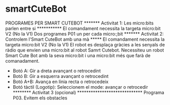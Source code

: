 # smartCuteBot
PROGRAMES PER SMART CUTEBOT
******* Activitat 1: Les micro:bits parlen entre si ***********
El comandament necessita la targeta micro:bit V2 (No la V1)
Dos programes P01 un per cada micro:;bit
******* Activitat 2: Controlem l'Smart CuteBot amb una mà *****
El comandament necessita la targeta micro:bit V2 (No la V1)
El robot es desplaça gràcies a les senyals de ràdio que envien una micro:bit al robot Samrt Cutebot.
Necessiteu un robot Smart Cute Bot amb la seva micro:bit i una micro:bit més que farà de comanadament.
* Botó A: Gir a dreta avançant o retrocedint
* Botó B: Gir a esquerra avançant o retrocedint
* Botó A+B: Avança en línia recta o retrocedeix
* Botó tàctil (Logotip): Seleccionem el mode: avançar o retrocedir
******** Activitat 3 (opcional) *****************************
Programa P03. Evitem els obstacles
